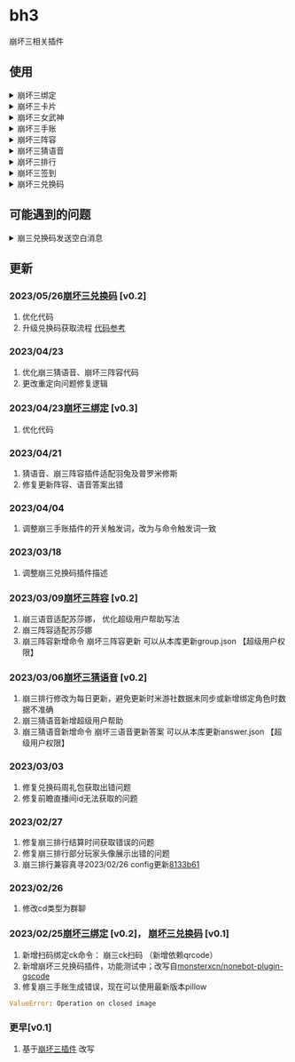 # bh3

崩坏三相关插件

## 使用

<details>
<summary>崩坏三绑定</summary>
崩坏三绑定[uid] [服务器]<br>
崩坏三服务器列表<br>
崩坏三ck[cookie]     # 该绑定请私聊<br>
崩坏三ck同步         # 该命令要求先绑定原神cookie，通过绑定的原神cookie绑定崩三ck   <br>
崩坏三ck扫码         # 使用米游社扫码绑定崩三ck（不可用扫码器）<br>
</details>
<details>
<summary>崩坏三卡片</summary>
崩坏三卡片                #已绑定uid时使用<br>
崩坏三卡片[uid] [服务器]    #初次使用命令/查询别的玩家的卡片<br>
崩坏三卡片[uid]           #查询已经绑定过uid的玩家的卡片<br>
崩坏三卡片[@]             #查询at的玩家绑定的角色卡片<br>
崩坏三卡片米游社/mys/MYS[米游社id] #查询该米游社id的角色卡片<br>
</details>
<details>
<summary>崩坏三女武神</summary>
崩坏三女武神                #已绑定uid时使用<br>
崩坏三女武神[uid] [服务器]    #初次使用命令/查询别的玩家的女武神<br>
崩坏三女武神[uid]           #查询已经绑定过uid的玩家的女武神<br>
崩坏三女武神[@]             #查询at的玩家绑定的角色女武神<br>
崩坏三女武神米游社/mys/MYS[米游社id] #查询该米游社id的角色女武神<br>
</details>
<details>
<summary>崩坏三手账</summary>
崩坏三手账<br>
<br>
***该功能需要绑定cookie<br>
</details>
<details>
<summary>崩坏三阵容</summary>
崩坏三XXX阵容                #已绑定uid时使用<br>
崩坏三XXX阵容[uid] [服务器]    #初次使用命令/查询别的玩家的女武神<br>
崩坏三XXX阵容[uid]           #查询已经绑定过uid的玩家的女武神<br>
崩坏三XXX阵容[@]             #查询at的玩家绑定的角色女武神<br>
崩坏三XXX阵容米游社/mys/MYS[米游社id] #查询该米游社id的角色女武神<br>
崩坏三阵容更新      #更新阵容简称
</details>
<details>
<summary>崩坏三猜语音</summary>
崩坏三猜语音：正常舰桥、战斗等语音<br>
崩坏三猜语音2/困难：简短的语气或拟声词<br>
崩坏三猜语音答案<br>
崩坏三语音[name]：随机发送指定女武神一段语音<br>
崩坏三语音列表[name]：查看指定女武神所有语音<br>
崩坏三语音[name] [id]：发送指定女武神的指定语音<br>
崩坏三语音新增答案[标准答案]:[别称]  #将新的别称映射到标准答案中<br>
崩坏三语音更新答案    #更新答案模板<br>
更新崩坏三语音列表    #更新语音<br>

<br>
***该功能需要额外语音素材，请超级用户按需根据bh3/guess_voice/readme.md获取免费素材<br>
</details>
<details>
<summary>崩坏三排行</summary>
崩坏三战场排行<br>
崩坏三深渊排行[全部/all] [服务器] [@] #可选参数：[全部/all]全部排行  [服务器]对应服务器的排行  [@]at的人绑定的角色所在服务器<br>
崩坏三战场排行更新<br>
崩坏三深渊排行更新<br>
</details>
<details>
<summary>崩坏三签到</summary>
崩坏三签到       #签到并开启自动签到<br>
崩坏三签到关闭   #关闭自动签到<br>
<br>
***该功能需要绑定cookie<br>
</details>
<details>
<summary>崩坏三兑换码</summary>
[崩坏三]兑换码<br>
</details>

## 可能遇到的问题

<details>
<summary>崩三兑换码发送空白消息</summary>

插件依赖 [@Mrs4s/go-cqhttp](https://github.com/Mrs4s/go-cqhttp) 的合并转发接口，如需启用私聊响应请务必安装 [v1.0.0-rc2](https://github.com/Mrs4s/go-cqhttp/releases/tag/v1.0.0-rc2) 以上版本的 go-cqhttp。

</details>

## 更新

### 2023/05/26[崩坏三兑换码](https://github.com/MobiusT/zhenxun_extensive_plugin_mobius/tree/main/bh3/code_bh3) [v0.2]

1. 优化代码
2. 升级兑换码获取流程 [代码参考](https://github.com/monsterxcn/nonebot-plugin-gscode/commit/48fddc2c0e41e2140a910de5ed3f61e5765205ba?diff=split)

### 2023/04/23

1. 优化崩三猜语音、崩坏三阵容代码
2. 更改重定向问题修复逻辑

### 2023/04/23[崩坏三绑定](https://github.com/MobiusT/zhenxun_extensive_plugin_mobius/tree/main/bh3/bind_bh3) [v0.3]

1. 优化代码

### 2023/04/21

1. 猜语音、崩三阵容插件适配羽兔及普罗米修斯
2. 修复更新阵容、语音答案出错

### 2023/04/04

1. 调整崩三手账插件的开关触发词，改为与命令触发词一致

### 2023/03/18

1. 调整崩三兑换码插件描述

### 2023/03/09[崩坏三阵容](https://github.com/MobiusT/zhenxun_extensive_plugin_mobius/tree/main/bh3/group_bh3) [v0.2]

1. 崩三语音适配苏莎娜， 优化超级用户帮助写法
2. 崩三阵容适配苏莎娜
3. 崩三阵容新增命令 崩坏三阵容更新  可以从本库更新group.json 【超级用户权限】

### 2023/03/06[崩坏三猜语音](https://github.com/MobiusT/zhenxun_extensive_plugin_mobius/tree/main/bh3/guess_voice) [v0.2]

1. 崩三排行修改为每日更新，避免更新时米游社数据未同步或新增绑定角色时数据不准确
2. 崩三猜语音新增超级用户帮助
3. 崩三猜语音新增命令 崩坏三语音更新答案 可以从本库更新answer.json 【超级用户权限】

### 2023/03/03

1. 修复兑换码周礼包获取出错问题
2. 修复前瞻直播间id无法获取的问题

### 2023/02/27

1. 修复崩三排行结算时间获取错误的问题
2. 修复崩三排行部分玩家头像展示出错的问题
3. 崩三排行兼容真寻2023/02/26 config更新[8133b61](https://github.com/HibiKier/zhenxun_bot/commit/8133b61ebd28459a5a33bd53e998eb636c3725b4)

### 2023/02/26

1. 修改cd类型为群聊

### 2023/02/25[崩坏三绑定](https://github.com/MobiusT/zhenxun_extensive_plugin_mobius/tree/main/bh3/bind_bh3) [v0.2]， [崩坏三兑换码](https://github.com/MobiusT/zhenxun_extensive_plugin_mobius/tree/main/bh3/code_bh3) [v0.1]

1. 新增扫码绑定ck命令： 崩三ck扫码 （新增依赖qrcode）
2. 新增崩坏三兑换码插件，功能测试中；改写自[monsterxcn/nonebot-plugin-gscode](https://github.com/monsterxcn/nonebot-plugin-gscode/tree/main/nonebot_plugin_gscode)
3. 修复崩三手账生成错误，现在可以使用最新版本pillow

```python
ValueError: Operation on closed image
```

### 更早[v0.1]

1. 基于[崩坏三插件](https://github.com/chingkingm/honkai_mys) 改写
